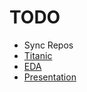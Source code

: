 # TODO
- Sync Repos
- [Titanic](https://www.kaggle.com/c/titanic)
- [EDA](https://www.kaggle.com/headsortails/tidy-titarnic)
- [Presentation](https://docs.google.com/presentation/d/1kjNipdlwBv2zhwAdYgrhO6YXhwS67R-NHlR7_n8B67w/edit#slide=id.g9465b19712_0_0)

